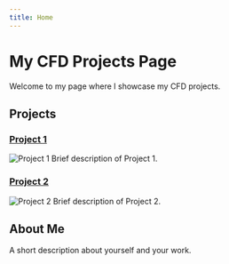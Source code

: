 ```yaml
---
title: Home
---
```


# My CFD Projects Page

Welcome to my page where I showcase my CFD projects.

## Projects

### [Project 1](#)
![Project 1](url-to-project-1-image)
Brief description of Project 1.

### [Project 2](#)
![Project 2](url-to-project-2-image)
Brief description of Project 2.

## About Me

A short description about yourself and your work.
